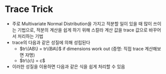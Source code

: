 # Trace Trick

* 주로 Multivariate Normal Distribution을 가지고 적분할 일이 있을 때 많이 쓰이는 기법으로, 적분의 계산을 쉽게 하기 위해 스칼라 계산 값을 trace 값으로 바꾸어서 처리하는 기법
* trace의 다음과 같은 성질에 의해 성립된다
  * $tr\(AB\) = tr\(BA\)$ if dimensions work out \(증명: 직접 trace 계산해보면 자명\)
  * $tr\(c\) = c$
* 이러한 성질을 이용하면 다음과 같은 식을 쉽게 처리할 수 있음



